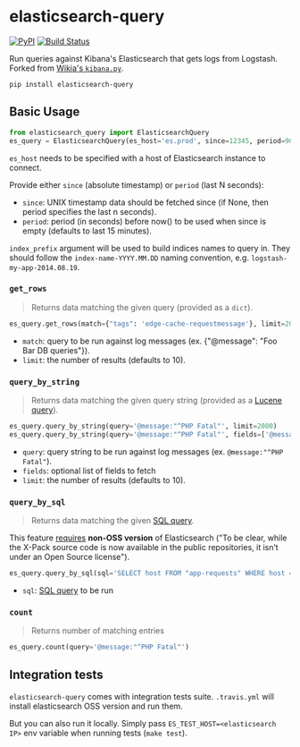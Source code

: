 elasticsearch-query
===================

[![PyPI](https://img.shields.io/pypi/v/elasticsearch-query.svg)](https://pypi.python.org/pypi/elasticsearch-query)
[![Build Status](https://travis-ci.org/macbre/elasticsearch-query.svg?branch=master)](https://travis-ci.org/macbre/elasticsearch-query)

Run queries against Kibana's Elasticsearch that gets logs from Logstash. Forked from [Wikia's `kibana.py`](https://github.com/Wikia/python-commons/blob/master/wikia/common/kibana/kibana.py).

```
pip install elasticsearch-query
```

## Basic Usage

```python
from elasticsearch_query import ElasticsearchQuery
es_query = ElasticsearchQuery(es_host='es.prod', since=12345, period=900, index_prefix='logstash-my-app')
```

`es_host` needs to be specified with a host of Elasticsearch instance to connect.

Provide either `since` (absolute timestamp) or `period` (last N seconds):

* `since`: UNIX timestamp data should be fetched since (if None, then period specifies the last n seconds).
* `period`: period (in seconds) before now() to be used when since is empty (defaults to last 15 minutes).

`index_prefix` argument will be used to build indices names to query in.
They should follow the `index-name-YYYY.MM.DD` naming convention, e.g. `logstash-my-app-2014.08.19`.

### `get_rows`

> Returns data matching the given query (provided as a `dict`).

```python
es_query.get_rows(match={"tags": 'edge-cache-requestmessage'}, limit=2000)
```

* `match`: query to be run against log messages (ex. {"@message": "Foo Bar DB queries"}).
* `limit`: the number of results (defaults to 10).

### `query_by_string`

> Returns data matching the given query string (provided as a [Lucene query](https://lucene.apache.org/core/2_9_4/queryparsersyntax.html)).

```python
es_query.query_by_string(query='@message:"^PHP Fatal"', limit=2000)
es_query.query_by_string(query='@message:"^PHP Fatal"', fields=['@message', '@es_query_host'], limit=2000)
```

* `query`: query string to be run against log messages (ex. `@message:"^PHP Fatal"`).
* `fields`: optional list of fields to fetch
* `limit`: the number of results (defaults to 10).

### `query_by_sql`

> Returns data matching the given [SQL query](https://www.elastic.co/guide/en/elasticsearch/reference/current/sql-commands.html).

This feature [requires](https://www.elastic.co/blog/opening-x-pack-phase-1-complete) **non-OSS version** of Elasticsearch ("To be clear, while the X-Pack source code is now available in the public repositories, it isn’t under an Open Source license").

```python
es_query.query_by_sql(sql='SELECT host FROM "app-requests" WHERE host = \'app2.prod\'')
```

* `sql`: [SQL query](https://www.elastic.co/guide/en/elasticsearch/reference/current/sql-commands.html) to be run

### `count`

> Returns number of matching entries

```python
es_query.count(query='@message:"^PHP Fatal"')
```

## Integration tests

`elasticsearch-query` comes with integration tests suite. `.travis.yml` will install elasticsearch OSS version and run them.

But you can also run it locally. Simply pass `ES_TEST_HOST=<elasticsearch IP>` env variable when running tests (`make test`).
